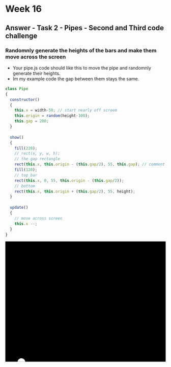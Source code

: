 # Week 16

## Answer - Task 2 - Pipes - Second and Third code challenge
### Randomnly generate the heights of the bars and make them move across the screen


- Your pipe.js code should like this to move the pipe and randomnly generate their heights.  
- Im my example code the gap between them stays the same.  

```javascript
class Pipe
{
  constructor()
  {
    this.x = width-50; // start nearly off screem
    this.origin = random(height-100);
    this.gap = 200;
  }
  
  show()
  {
    fill(220);
    // rect(x, y, w, h);
    // the gap rectangle
    rect(this.x, this.origin - (this.gap/2), 55, this.gap); // comment out to see the gap!
    fill(120);
    // top bar
    rect(this.x, 0, 55, this.origin - (this.gap/2));
    // bottom
    rect(this.x, this.origin + (this.gap/2), 55, height);
  }

  update()
  {
    // move across screen
    this.x --;
  }
}
```


![alt text](./images/bars-moving.gif "bars moving")  